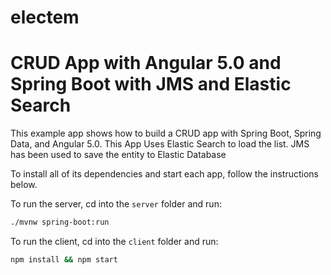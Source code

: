 # electem
# CRUD App with Angular 5.0 and Spring Boot with JMS and Elastic Search
 
This example app shows how to build a CRUD app with Spring Boot,  Spring Data, and Angular 5.0. This App Uses Elastic Search to load the list. JMS has been used to save the entity to Elastic Database 

To install all of its dependencies and start each app, follow the instructions below.

To run the server, cd into the `server` folder and run:
 
```bash
./mvnw spring-boot:run
```

To run the client, cd into the `client` folder and run:
 
```bash
npm install && npm start